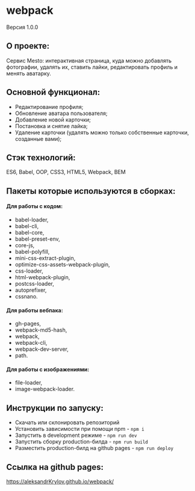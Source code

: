 # webpack
Версия 1.0.0

## О проекте:
Сервис Mesto: интерактивная страница, куда можно добавлять фотографии, удалять их, ставить лайки, редактировать профиль и менять аватарку.

## Основной функционал: 
- Редактирование профиля;
- Обновление аватара пользователя;
- Добавление новой карточки;
- Постановка и снятие лайка;
- Удаление карточки (удалять можно только собственные карточки, созданные вами);

## Стэк технологий:
ES6, Babel, OOP, CSS3, HTML5, Webpack, BEM

## Пакеты которые используются в сборках:
#### Для работы с кодом:
- babel-loader,
- babel-cli,
- babel-core,
- babel-preset-env,
- core-js,
- babel-polyfill,
- mini-css-extract-plugin,
- optimize-css-assets-webpack-plugin,
- css-loader,
- html-webpack-plugin,
- postcss-loader,
- autoprefixer,
- cssnano.
#### Для работы вебпака:
- gh-pages,
- webpack-md5-hash,
- webpack,
- webpack-cli,
- webpack-dev-server,
- path.
#### Для работы с изображениями:
- file-loader,
- image-webpack-loader.

## Инструкции по запуску:
- Скачать или склонировать репозиторий
- Установить зависимости при помощи npm - `npm i`
- Запустить в development режиме - `npm run dev`
- Запустить сборку production-билда - `npm run build`
- Разместить production-билд на github pages - `npm run deploy`

## Ссылка на github pages:
https://aleksandrKrylov.github.io/webpack/
